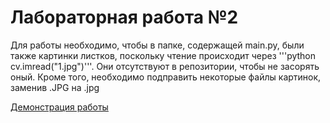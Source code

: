 # Лабораторная работа №2

Для работы необходимо, чтобы в папке, содержащей main.py, были также картинки листков, поскольку чтение происходит через '''python cv.imread("1.jpg")'''. Они отсутствуют в репозитории, чтобы не засорять оный. Кроме того, необходимо подправить некоторые файлы картинок, заменив .JPG на .jpg

[Демонстрация работы](https://youtu.be/Ug0-EIQFyaI)